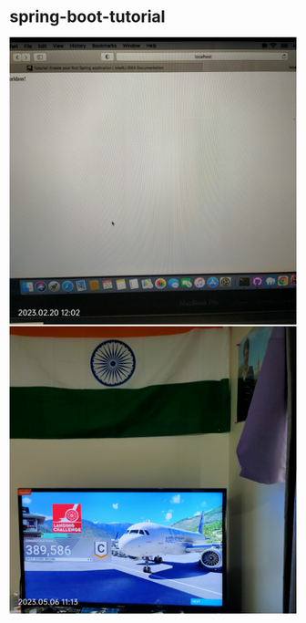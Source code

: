 # spring-boot-tutorial
![Test Imag 8](https://github.com/mosesnova/spring-boot-tutorial/blob/master/sp.jpg)
![Test Imag 8](https://github.com/mosesnova/spring-boot-tutorial/blob/master/IMG20230506111340.jpg)
